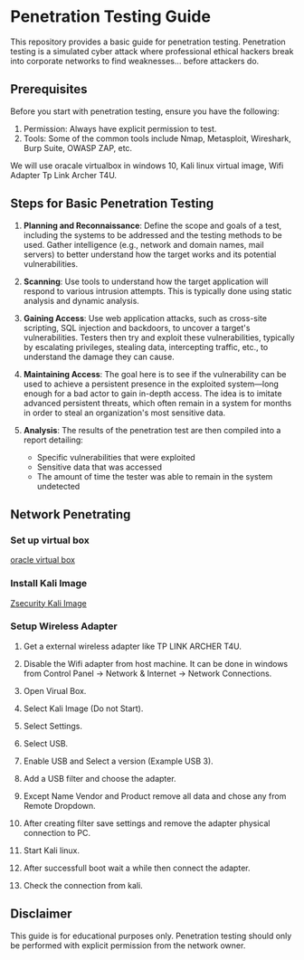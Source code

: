 # Penetration Testing Guide

This repository provides a basic guide for penetration testing. Penetration testing is a simulated cyber attack where professional ethical hackers break into corporate networks to find weaknesses... before attackers do.

## Prerequisites

Before you start with penetration testing, ensure you have the following:

1. Permission: Always have explicit permission to test.
2. Tools: Some of the common tools include Nmap, Metasploit, Wireshark, Burp Suite, OWASP ZAP, etc.

We will use oracale virtualbox in windows 10, Kali linux virtual image, Wifi Adapter Tp Link Archer T4U.

## Steps for Basic Penetration Testing

1. **Planning and Reconnaissance**: Define the scope and goals of a test, including the systems to be addressed and the testing methods to be used. Gather intelligence (e.g., network and domain names, mail servers) to better understand how the target works and its potential vulnerabilities.

2. **Scanning**: Use tools to understand how the target application will respond to various intrusion attempts. This is typically done using static analysis and dynamic analysis.

3. **Gaining Access**: Use web application attacks, such as cross-site scripting, SQL injection and backdoors, to uncover a target's vulnerabilities. Testers then try and exploit these vulnerabilities, typically by escalating privileges, stealing data, intercepting traffic, etc., to understand the damage they can cause.

4. **Maintaining Access**: The goal here is to see if the vulnerability can be used to achieve a persistent presence in the exploited system—long enough for a bad actor to gain in-depth access. The idea is to imitate advanced persistent threats, which often remain in a system for months in order to steal an organization's most sensitive data.

5. **Analysis**: The results of the penetration test are then compiled into a report detailing:

   - Specific vulnerabilities that were exploited
   - Sensitive data that was accessed
   - The amount of time the tester was able to remain in the system undetected

## Network Penetrating

### Set up virtual box

[oracle virtual box](https://www.virtualbox.org/wiki/Downloads)

### Install Kali Image

[Zsecurity Kali Image](https://zsecurity.org/download-custom-kali/)

### Setup Wireless Adapter

1. Get a external wireless adapter like TP LINK ARCHER T4U.

2. Disable the Wifi adapter from host machine. It can be done in windows from Control Panel -> Network & Internet -> Network Connections.

3. Open Virual Box.

4. Select Kali Image (Do not Start).

5. Select Settings.

6. Select USB.

7. Enable USB and Select a version (Example USB 3).

8. Add a USB filter and choose the adapter.

9. Except Name Vendor and Product remove all data and chose any from Remote Dropdown.

10. After creating filter save settings and remove the adapter physical connection to PC.

11. Start Kali linux.

12. After successfull boot wait a while then connect the adapter.

13. Check the connection from kali.

## Disclaimer

This guide is for educational purposes only. Penetration testing should only be performed with explicit permission from the network owner.
